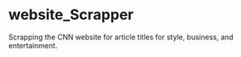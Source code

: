 # website_Scrapper
Scrapping the CNN website for article titles for style, business, and entertainment.

